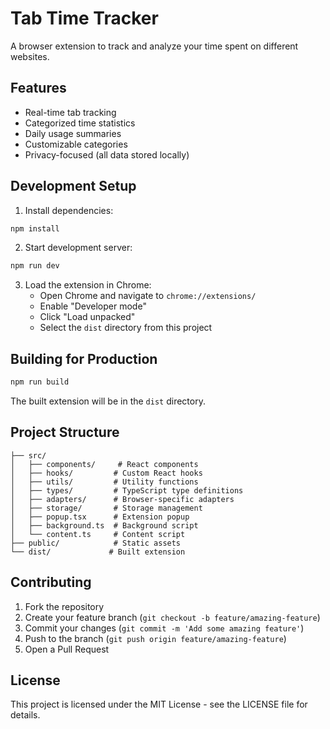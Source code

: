# Tab Time Tracker

A browser extension to track and analyze your time spent on different websites.

## Features

- Real-time tab tracking
- Categorized time statistics
- Daily usage summaries
- Customizable categories
- Privacy-focused (all data stored locally)

## Development Setup

1. Install dependencies:
```bash
npm install
```

2. Start development server:
```bash
npm run dev
```

3. Load the extension in Chrome:
   - Open Chrome and navigate to `chrome://extensions/`
   - Enable "Developer mode"
   - Click "Load unpacked"
   - Select the `dist` directory from this project

## Building for Production

```bash
npm run build
```

The built extension will be in the `dist` directory.

## Project Structure

```
├── src/
│   ├── components/     # React components
│   ├── hooks/         # Custom React hooks
│   ├── utils/         # Utility functions
│   ├── types/         # TypeScript type definitions
│   ├── adapters/      # Browser-specific adapters
│   ├── storage/       # Storage management
│   ├── popup.tsx      # Extension popup
│   ├── background.ts  # Background script
│   └── content.ts     # Content script
├── public/            # Static assets
└── dist/             # Built extension
```

## Contributing

1. Fork the repository
2. Create your feature branch (`git checkout -b feature/amazing-feature`)
3. Commit your changes (`git commit -m 'Add some amazing feature'`)
4. Push to the branch (`git push origin feature/amazing-feature`)
5. Open a Pull Request

## License

This project is licensed under the MIT License - see the LICENSE file for details. 